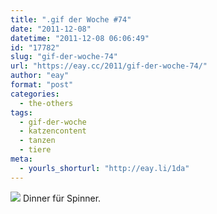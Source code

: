 ```yaml
---
title: ".gif der Woche #74"
date: "2011-12-08"
datetime: "2011-12-08 06:06:49"
id: "17782"
slug: "gif-der-woche-74"
url: "https://eay.cc/2011/gif-der-woche-74/"
author: "eay"
format: "post"
categories:
  - the-others
tags:
  - gif-der-woche
  - katzencontent
  - tanzen
  - tiere
meta:
  - yourls_shorturl: "http://eay.li/1da"
---
```


![](https://eay.cc/uploads/2011/catdance.gif) Dinner für Spinner.
